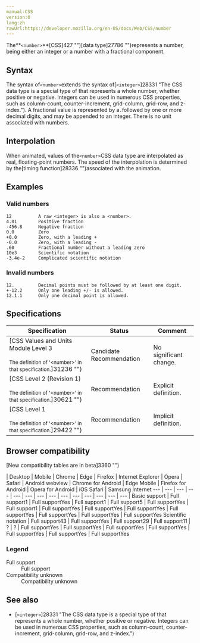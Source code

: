 ```yaml
---
manual:CSS
version:0
lang:zh
rawUrl:https://developer.mozilla.org/en-US/docs/Web/CSS/number
---
```






The**`<number>`**[CSS]427 "")[data type]27786 "")represents a number, being either an integer or a number with a fractional component.


## Syntax<a name="Syntax"></a>


The syntax of`<number>`extends the syntax of[`<integer>`]28331 "The <integer> CSS data type is a special type of <number> that represents a whole number, whether positive or negative. Integers can be used in numerous CSS properties, such as column-count, counter-increment, grid-column, grid-row, and z-index."). A fractional value is represented by a`.`followed by one or more decimal digits, and may be appended to an integer. There is no unit associated with numbers.


## Interpolation<a name="Interpolation"></a>


When animated, values of the`<number>`CSS data type are interpolated as real, floating-point numbers. The speed of the interpolation is determined by the[timing function]28336 "")associated with the animation.


## Examples<a name="Examples"></a>

### Valid numbers<a name="Valid_numbers"></a>

```
12          A raw <integer> is also a <number>.
4.01        Positive fraction
-456.8      Negative fraction
0.0         Zero
+0.0        Zero, with a leading +
-0.0        Zero, with a leading -
.60         Fractional number without a leading zero
10e3        Scientific notation
-3.4e-2     Complicated scientific notation
```

### Invalid numbers<a name="Invalid_numbers"></a>

```
12.         Decimal points must be followed by at least one digit.
+-12.2      Only one leading +/- is allowed.
12.1.1      Only one decimal point is allowed.
```

## Specifications<a name="Specifications"></a>

Specification | Status | Comment 
 ---  |  ---  |  ---  | 
[CSS Values and Units Module Level 3<br></br><small>The definition of &#39;&lt;number&gt;&#39; in that specification.</small>]31236 "") | Candidate Recommendation | No significant change. 
[CSS Level 2 (Revision 1)<br></br><small>The definition of &#39;&lt;number&gt;&#39; in that specification.</small>]30621 "") | Recommendation | Explicit definition. 
[CSS Level 1<br></br><small>The definition of &#39;&lt;number&gt;&#39; in that specification.</small>]29422 "") | Recommendation | Implicit definition. 


## Browser compatibility<a name="Browser_compatibility"></a>
[New compatibility tables are in beta<i></i>]3360 "")

 | <abbr>Desktop<i></i></abbr> | <abbr>Mobile<i></i></abbr> 
 | <abbr>Chrome<i></i></abbr> | <abbr>Edge<i></i></abbr> | <abbr>Firefox<i></i></abbr> | <abbr>Internet Explorer<i></i></abbr> | <abbr>Opera<i></i></abbr> | <abbr>Safari<i></i></abbr> | <abbr>Android webview<i></i></abbr> | <abbr>Chrome for Android<i></i></abbr> | <abbr>Edge Mobile<i></i></abbr> | <abbr>Firefox for Android<i></i></abbr> | <abbr>Opera for Android<i></i></abbr> | <abbr>iOS Safari<i></i></abbr> | <abbr>Samsung Internet<i></i></abbr> 
 ---  |  ---  |  ---  |  ---  |  ---  |  ---  |  ---  |  ---  |  ---  |  ---  |  ---  |  ---  |  ---  |  ---  | 
Basic support | <abbr>Full support</abbr>1 | <abbr>Full support</abbr>Yes | <abbr>Full support</abbr>1 | <abbr>Full support</abbr>5 | <abbr>Full support</abbr>Yes | <abbr>Full support</abbr>1 | <abbr>Full support</abbr>Yes | <abbr>Full support</abbr>Yes | <abbr>Full support</abbr>Yes | <abbr>Full support</abbr>Yes | <abbr>Full support</abbr>Yes | <abbr>Full support</abbr>Yes | <abbr>Full support</abbr>Yes 
Scientific notation | <abbr>Full support</abbr>43 | <abbr>Full support</abbr>Yes | <abbr>Full support</abbr>29 | <abbr>Full support</abbr>11 | <abbr>?</abbr> | <abbr>?</abbr> | <abbr>Full support</abbr>Yes | <abbr>Full support</abbr>Yes | <abbr>Full support</abbr>Yes | <abbr>Full support</abbr>Yes | <abbr>Full support</abbr>Yes | <abbr>Full support</abbr>Yes | <abbr>Full support</abbr>Yes 


### Legend<a name="Legend"></a>
<dl><dt id=''><abbr>Full support</abbr></dt><dd>Full support</dd><dt id=''><abbr>Compatibility unknown</abbr></dt><dd>Compatibility unknown</dd></dl>


## See also<a name="See_also"></a>

* [`<integer>`]28331 "The <integer> CSS data type is a special type of <number> that represents a whole number, whether positive or negative. Integers can be used in numerous CSS properties, such as column-count, counter-increment, grid-column, grid-row, and z-index.")



